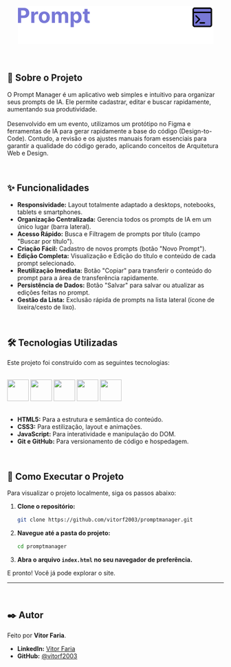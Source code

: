 <br>
<div align="center">
  <img src="assets/img/PromptManagerLogo.png">
</div>

<br>
<br>

<h2>
  📜 Sobre o Projeto
</h2>

<p>
  O Prompt Manager é um aplicativo web simples e intuitivo para organizar seus prompts de IA. Ele permite cadastrar, editar 
  e buscar rapidamente, aumentando sua produtividade.<br>
  <br>
  Desenvolvido em um evento, utilizamos um protótipo no Figma e ferramentas de IA para gerar rapidamente a base do código (Design-to-Code). 
  Contudo, a revisão e os ajustes manuais foram essenciais para garantir a qualidade do código gerado, aplicando conceitos de Arquitetura Web e Design.
</p>

<br>

<h2>
  ✨ Funcionalidades
</h2>

* **Responsividade:** Layout totalmente adaptado a desktops, notebooks, tablets e smartphones.
* **Organização Centralizada:** Gerencia todos os prompts de IA em um único lugar (barra lateral).
* **Acesso Rápido:** Busca e Filtragem de prompts por título (campo "Buscar por título").
* **Criação Fácil:** Cadastro de novos prompts (botão "Novo Prompt").
* **Edição Completa:** Visualização e Edição do título e conteúdo de cada prompt selecionado.
* **Reutilização Imediata:** Botão "Copiar" para transferir o conteúdo do prompt para a área de transferência rapidamente.
* **Persistência de Dados:** Botão "Salvar" para salvar ou atualizar as edições feitas no prompt.
* **Gestão da Lista:** Exclusão rápida de prompts na lista lateral (ícone de lixeira/cesto de lixo).

<br>

<h2>
  🛠️ Tecnologias Utilizadas
</h2>
<p>
  Este projeto foi construído com as seguintes tecnologias:
</p>
<br>
<div>
  <img src="https://cdn.jsdelivr.net/gh/devicons/devicon@latest/icons/html5/html5-original.svg" width="50em" height="50em"/>
  <img src="https://cdn.jsdelivr.net/gh/devicons/devicon@latest/icons/css3/css3-original.svg" width="50em" height="50em"/>
  <img src="https://cdn.jsdelivr.net/gh/devicons/devicon@latest/icons/javascript/javascript-original.svg" width="50em" height="50em"/>
  <img src="https://devicon-website.vercel.app/api/github/original.svg?color=%23FFFFFF" width="50em" height="50em"/>
  <img src="https://devicon-website.vercel.app/api/git/original.svg" width="50em" height="50em"/>
  
</div>
<br>

*   **HTML5:** Para a estrutura e semântica do conteúdo.
*   **CSS3:** Para estilização, layout e animações.
*   **JavaScript:** Para interatividade e manipulação do DOM.
*   **Git e GitHub:** Para versionamento de código e hospedagem.

<br>

<h2>
  🚀 Como Executar o Projeto
</h2>

Para visualizar o projeto localmente, siga os passos abaixo:

1.  **Clone o repositório:**
    ```bash
    git clone https://github.com/vitorf2003/promptmanager.git
    ```

2.  **Navegue até a pasta do projeto:**
    ```bash
    cd promptmanager
    ```

3.  **Abra o arquivo `index.html` no seu navegador de preferência.**

E pronto! Você já pode explorar o site.

---
<br>

## ✒️ Autor

Feito por **Vitor Faria**.

*   **LinkedIn:** [Vitor Faria](https://www.linkedin.com/in/vitor-faria-3865321b5)
*   **GitHub:** [@vitorf2003](https://github.com/vitorf2003)
